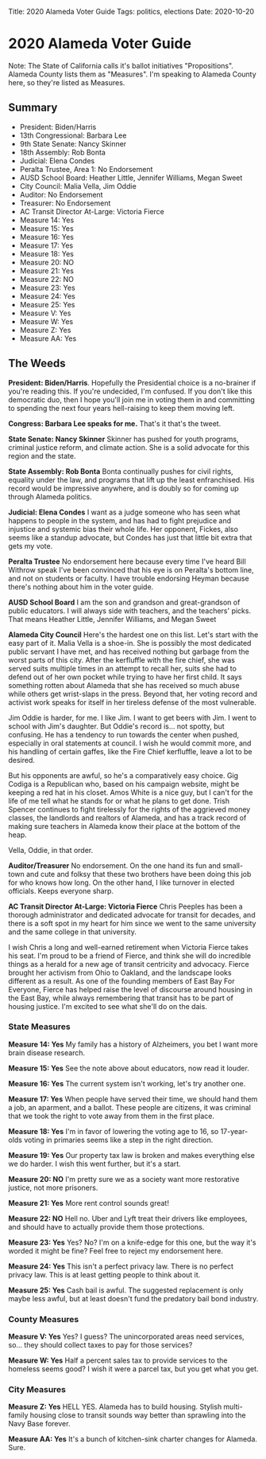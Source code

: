 Title: 2020 Alameda Voter Guide
Tags: politics, elections
Date: 2020-10-20

# 2020 Alameda Voter Guide

Note: The State of California calls it's ballot initiatives "Propositions". Alameda County lists them as "Measures". I'm speaking to Alameda County here, so they're listed as Measures.

## Summary

- President: Biden/Harris
- 13th Congressional: Barbara Lee
- 9th State Senate: Nancy Skinner
- 18th Assembly: Rob Bonta
- Judicial: Elena Condes
- Peralta Trustee, Area 1: No Endorsement
- AUSD School Board: Heather Little, Jennifer Williams, Megan Sweet
- City Council: Malia Vella, Jim Oddie
- Auditor: No Endorsement
- Treasurer: No Endorsement
- AC Transit Director At-Large: Victoria Fierce
- Measure 14: Yes
- Measure 15: Yes
- Measure 16: Yes
- Measure 17: Yes
- Measure 18: Yes
- Measure 20: NO
- Measure 21: Yes
- Measure 22: NO
- Measure 23: Yes
- Measure 24: Yes
- Measure 25: Yes
- Measure V: Yes
- Measure W: Yes
- Measure Z: Yes
- Measure AA: Yes

## The Weeds

**President: Biden/Harris**. Hopefully the Presidential choice is a no-brainer if you're reading this. If you're undecided, I'm confused. If you don't like this democratic duo, then I hope you'll join me in voting them in and committing to spending the next four years hell-raising to keep them moving left.

**Congress: Barbara Lee speaks for me.** That's it that's the tweet.

**State Senate: Nancy Skinner** Skinner has pushed for youth programs, criminal justice reform, and climate action. She is a solid advocate for this region and the state.

**State Assembly: Rob Bonta** Bonta continually pushes for civil rights, equality under the law, and programs that lift up the least enfranchised. His record would be impressive anywhere, and is doubly so for coming up through Alameda politics.

**Judicial: Elena Condes** I want as a judge someone who has seen what happens to people in the system, and has had to fight prejudice and injustice and systemic bias their whole life. Her opponent, Fickes, also seems like a standup advocate, but Condes has just that little bit extra that gets my vote.

**Peralta Trustee** No endorsement here because every time I've heard Bill Withrow speak I've been convinced that his eye is on Peralta's bottom line, and not on students or faculty. I have trouble endorsing Heyman because there's nothing about him in the voter guide.

**AUSD School Board** I am the son and grandson and great-grandson of public educators. I will always side with teachers, and the teachers' picks. That means Heather Little, Jennifer Williams, and Megan Sweet

**Alameda City Council** Here's the hardest one on this list. Let's start with the easy part of it. Malia Vella is a shoe-in. She is possibly the most dedicated public servant I have met, and has received nothing but garbage from the worst parts of this city. After the kerfluffle with the fire chief, she was served suits multiple times in an attempt to recall her, suits she had to defend out of her own pocket while trying to have her first child. It says something rotten about Alameda that she has received so much abuse while others get wrist-slaps in the press. Beyond that, her voting record and activist work speaks for itself in her tireless defense of the most vulnerable.

Jim Oddie is harder, for me. I like Jim. I want to get beers with Jim. I went to school with Jim's daughter. But Oddie's record is... not spotty, but confusing. He has a tendency to run towards the center when pushed, especially in oral statements at council. I wish he would commit more, and his handling of certain gaffes, like the Fire Chief kerfluffle, leave a lot to be desired. 

But his opponents are awful, so he's a comparatively easy choice. Gig Codiga is a Republican who, based on his campaign website, might be keeping a red hat in his closet. Amos White is a nice guy, but I can't for the life of me tell what he stands for or what he plans to get done. Trish Spencer continues to fight tirelessly for the rights of the aggrieved money classes, the landlords and realtors of Alameda, and has a track record of making sure teachers in Alameda know their place at the bottom of the heap.

Vella, Oddie, in that order.

**Auditor/Treasurer** No endorsement. On the one hand its fun and small-town and cute and folksy that these two brothers have been doing this job for who knows how long. On the other hand, I like turnover in elected officials. Keeps everyone sharp.

**AC Transit Director At-Large: Victoria Fierce** Chris Peeples has been a thorough administrator and dedicated advocate for transit for decades, and there is a soft spot in my heart for him since we went to the same university and the same college in that university. 

I wish Chris a long and well-earned retirement when Victoria Fierce takes his seat. I'm proud to be a friend of Fierce, and think she will do incredible things as a herald for a new age of transit centricity and advocacy. Fierce brought her activism from Ohio to Oakland, and the landscape looks different as a result. As one of the founding members of East Bay For Everyone, Fierce has helped raise the level of discourse around housing in the East Bay, while always remembering that transit has to be part of housing justice. I'm excited to see what she'll do on the dais.

### State Measures

**Measure 14: Yes** My family has a history of Alzheimers, you bet I want more brain disease research.

**Measure 15: Yes** See the note above about educators, now read it louder.

**Measure 16: Yes** The current system isn't working, let's try another one.

**Measure 17: Yes** When people have served their time, we should hand them a job, an aparment, and a ballot. These people are citizens, it was criminal that we took the right to vote away from them in the first place.

**Measure 18: Yes** I'm in favor of lowering the voting age to 16, so 17-year-olds voting in primaries seems like a step in the right direction.

**Measure 19: Yes** Our property tax law is broken and makes everything else we do harder. I wish this went further, but it's a start.

**Measure 20: NO** I'm pretty sure we as a society want more restorative justice, not more prisoners.

**Measure 21: Yes** More rent control sounds great!

**Measure 22: NO** Hell no. Uber and Lyft treat their drivers like employees, and should have to actually provide them those protections.

**Measure 23: Yes** Yes? No? I'm on a knife-edge for this one, but the way it's worded it might be fine? Feel free to reject my endorsement here.

**Measure 24: Yes** This isn't a perfect privacy law. There is no perfect privacy law. This is at least getting people to think about it.

**Measure 25: Yes** Cash bail is awful. The suggested replacement is only maybe less awful, but at least doesn't fund the predatory bail bond industry.

### County Measures

**Measure V: Yes** Yes? I guess? The unincorporated areas need services, so... they should collect taxes to pay for those services?

**Measure W: Yes** Half a percent sales tax to provide services to the homeless seems good? I wish it were a parcel tax, but you get what you get.

### City Measures

**Measure Z: Yes** HELL YES. Alameda has to build housing. Stylish multi-family housing close to transit sounds way better than sprawling into the Navy Base forever.

**Measure AA: Yes** It's a bunch of kitchen-sink charter changes for Alameda. Sure.

